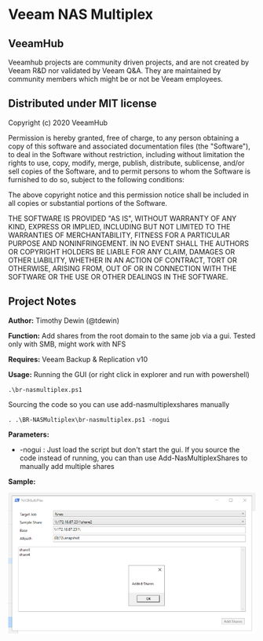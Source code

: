 # Veeam NAS Multiplex
## VeeamHub
Veeamhub projects are community driven projects, and are not created by Veeam R&D nor validated by Veeam Q&A. They are maintained by community members which might be or not be Veeam employees. 

## Distributed under MIT license
Copyright (c) 2020 VeeamHub

Permission is hereby granted, free of charge, to any person obtaining a copy of this software and associated documentation files (the "Software"), to deal in the Software without restriction, including without limitation the rights to use, copy, modify, merge, publish, distribute, sublicense, and/or sell copies of the Software, and to permit persons to whom the Software is furnished to do so, subject to the following conditions:

The above copyright notice and this permission notice shall be included in all copies or substantial portions of the Software.

THE SOFTWARE IS PROVIDED "AS IS", WITHOUT WARRANTY OF ANY KIND, EXPRESS OR IMPLIED, INCLUDING BUT NOT LIMITED TO THE WARRANTIES OF MERCHANTABILITY, FITNESS FOR A PARTICULAR PURPOSE AND NONINFRINGEMENT. IN NO EVENT SHALL THE AUTHORS OR COPYRIGHT HOLDERS BE LIABLE FOR ANY CLAIM, DAMAGES OR OTHER LIABILITY, WHETHER IN AN ACTION OF CONTRACT, TORT OR OTHERWISE, ARISING FROM, OUT OF OR IN CONNECTION WITH THE SOFTWARE OR THE USE OR OTHER DEALINGS IN THE SOFTWARE.

## Project Notes
**Author:** Timothy Dewin (@tdewin)

**Function:** Add shares from the root domain to the same job via a gui. Tested only with SMB, might work with NFS

**Requires:** Veeam Backup & Replication v10

**Usage:** 
Running the GUI (or right click in explorer and run with powershell)
```
.\br-nasmultiplex.ps1
```

Sourcing the code so you can use add-nasmultiplexshares manually
```
. .\BR-NASMultiplex\br-nasmultiplex.ps1 -nogui
```

**Parameters:**
* -nogui : Just load the script but don't start the gui. If you source the code instead of running, you can than use Add-NasMultiplexShares to manually add multiple shares


**Sample:**

![GUI](./Media/gui.png)
